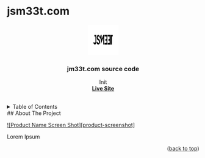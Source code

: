 # jsm33t.com
<div id="top"></div>




<div align="center">
  <a href="https://github.com/jsm33t/jsm33t.com/">
    <img src="resources/images/j_logo_black.svg" alt="Logo" width="80" height="80">
  </a>

  <h3 align="center">jm33t.com source code</h3>

  <p align="center">
    Init
    <br />
    <a href="https://jsm33t.com" target="_blank"><strong>Live Site</strong></a>
    <br />
    <br />
  </p>
</div>
<details>
  <summary>Table of Contents</summary>
  <ol>
    <li><a href="#about">About</a></li>
    <li><a href="#res">Resources</a></li>
    <li><a href="#ext_links">External Links</a></li>
  
  </ol>
</details>
<!-- ABOUT THE PROJECT -->
## About The Project

[![Product Name Screen Shot][product-screenshot]](https://github.com/JSM33T/jsm33t.com/blob/master/resources/images/promo.png?raw=true)

Lorem Ipsum


<p align="right">(<a href="#top">back to top</a>)</p>


